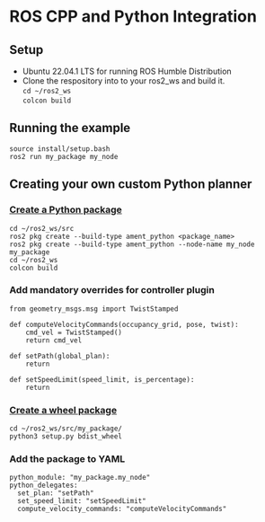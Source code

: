 # ROS CPP and Python Integration

## Setup
* Ubuntu 22.04.1 LTS for running ROS Humble Distribution
* Clone the respository into to your ros2_ws and build it. <br/>
```cd ~/ros2_ws```<br/>
```colcon build```<br/>

## Running the example
```source install/setup.bash```<br/>
```ros2 run my_package my_node```<br/>

## Creating your own custom Python planner
### [Create a Python package](https://docs.ros.org/en/foxy/Tutorials/Beginner-Client-Libraries/Creating-Your-First-ROS2-Package.html)
```cd ~/ros2_ws/src```<br/>
```ros2 pkg create --build-type ament_python <package_name>```<br/>
```ros2 pkg create --build-type ament_python --node-name my_node my_package```<br/>
```cd ~/ros2_ws```<br/>
```colcon build```<br/>

### Add mandatory overrides for controller plugin
```
from geometry_msgs.msg import TwistStamped

def computeVelocityCommands(occupancy_grid, pose, twist):
    cmd_vel = TwistStamped()
    return cmd_vel

def setPath(global_plan):
    return

def setSpeedLimit(speed_limit, is_percentage):
    return
```
### [Create a wheel package](https://datacadamia.com/lang/python/shipping/wheel)
```cd ~/ros2_ws/src/my_package/```<br/>
```python3 setup.py bdist_wheel```<br/>

### Add the package to YAML
```
python_module: "my_package.my_node"
python_delegates:
  set_plan: "setPath"
  set_speed_limit: "setSpeedLimit"
  compute_velocity_commands: "computeVelocityCommands"
```
